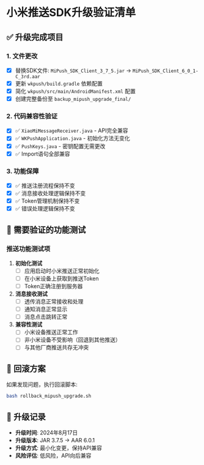 # 小米推送SDK升级验证清单

## ✅ 升级完成项目

### 1. 文件更改
- [x] 替换SDK文件: `MiPush_SDK_Client_3_7_5.jar` → `MiPush_SDK_Client_6_0_1-C_3rd.aar`
- [x] 更新 `wkpush/build.gradle` 依赖配置
- [x] 简化 `wkpush/src/main/AndroidManifest.xml` 配置
- [x] 创建完整备份至 `backup_mipush_upgrade_final/`

### 2. 代码兼容性验证
- [x] ✅ `XiaoMiMessageReceiver.java` - API完全兼容
- [x] ✅ `WKPushApplication.java` - 初始化方法无变化
- [x] ✅ `PushKeys.java` - 密钥配置无需更改
- [x] ✅ Import语句全部兼容

### 3. 功能保障
- [x] ✅ 推送注册流程保持不变
- [x] ✅ 消息接收处理逻辑保持不变  
- [x] ✅ Token管理机制保持不变
- [x] ✅ 错误处理逻辑保持不变

## 🔧 需要验证的功能测试

### 推送功能测试项
1. **初始化测试**
   - [ ] 应用启动时小米推送正常初始化
   - [ ] 在小米设备上获取到推送Token
   - [ ] Token正确注册到服务器

2. **消息接收测试**  
   - [ ] 透传消息正常接收和处理
   - [ ] 通知消息正常显示
   - [ ] 消息点击跳转正常

3. **兼容性测试**
   - [ ] 小米设备推送正常工作
   - [ ] 非小米设备不受影响（回退到其他推送）
   - [ ] 与其他厂商推送共存无冲突

## 🚨 回滚方案
如果发现问题，执行回滚脚本:
```bash
bash rollback_mipush_upgrade.sh
```

## 📝 升级记录
- **升级时间**: 2024年8月17日
- **升级版本**: JAR 3.7.5 → AAR 6.0.1  
- **升级方式**: 最小化变更，保持API兼容
- **风险评估**: 低风险，API向后兼容
